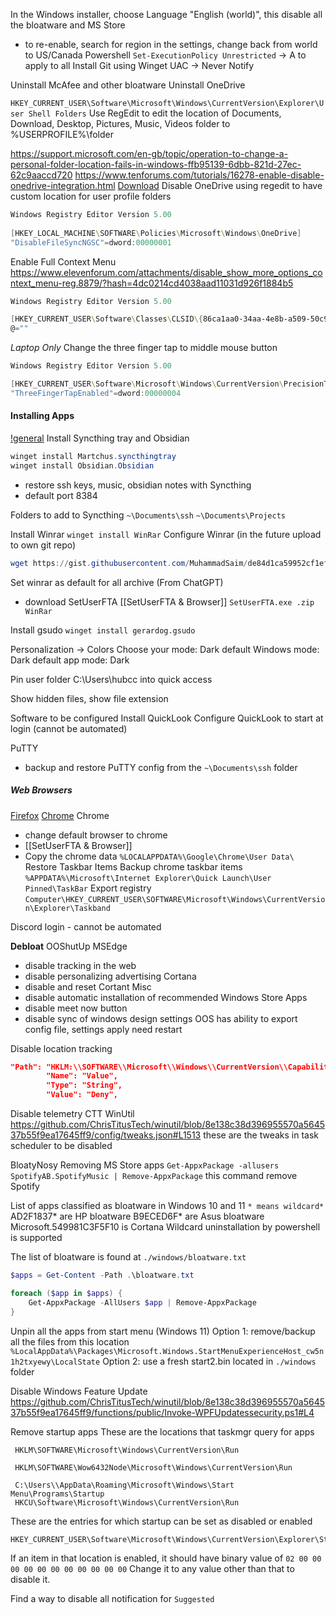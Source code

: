 In the Windows installer, choose Language "English (world)", this disable all the bloatware and MS Store
- to re-enable, search for region in the settings, change back from world to US/Canada
Powershell
`Set-ExecutionPolicy Unrestricted` -> A to apply to all
Install Git using Winget
UAC -> Never Notify

Uninstall McAfee and other bloatware
Uninstall OneDrive 

`HKEY_CURRENT_USER\Software\Microsoft\Windows\CurrentVersion\Explorer\User Shell Folders`
Use RegEdit to edit the location of Documents, Download, Desktop, Pictures, Music, Videos folder to %USERPROFILE%\folder

https://support.microsoft.com/en-gb/topic/operation-to-change-a-personal-folder-location-fails-in-windows-ffb95139-6dbb-821d-27ec-62c9aaccd720
https://www.tenforums.com/tutorials/16278-enable-disable-onedrive-integration.html
[Download](https://www.tenforums.com/attachments/tutorials/31326d1439576957-onedrive-integration-enable-disable-windows-10-a-disable_onedrive_integration.reg)
Disable OneDrive using regedit to have custom location for user profile folders
```powershell
Windows Registry Editor Version 5.00  
 
[HKEY_LOCAL_MACHINE\SOFTWARE\Policies\Microsoft\Windows\OneDrive]  
"DisableFileSyncNGSC"=dword:00000001
```

Enable Full Context Menu
https://www.elevenforum.com/attachments/disable_show_more_options_context_menu-reg.8879/?hash=4dc0214cd4038aad11031d926f1884b5
```powershell
Windows Registry Editor Version 5.00

[HKEY_CURRENT_USER\Software\Classes\CLSID\{86ca1aa0-34aa-4e8b-a509-50c905bae2a2}\InprocServer32]
@=""
```

*Laptop Only*
Change the three finger tap to middle mouse button
```powershell
Windows Registry Editor Version 5.00

[HKEY_CURRENT_USER\Software\Microsoft\Windows\CurrentVersion\PrecisionTouchPad]
"ThreeFingerTapEnabled"=dword:00000004
```

#### Installing Apps
[!general](win-apps/!general.md)
Install Syncthing tray and Obsidian
```powershell
winget install Martchus.syncthingtray
winget install Obsidian.Obsidian
```
- restore ssh keys, music, obsidian notes with Syncthing
- default port 8384

Folders to add to Syncthing
`~\Documents\ssh`
`~\Documents\Projects`

Install Winrar
`winget install WinRar`
Configure Winrar (in the future upload to own git repo)
```powershell
wget https://gist.githubusercontent.com/MuhammadSaim/de84d1ca59952cf1efaa8c061aab81a1/raw/ca31cbda01412e85949810d52d03573af281f826/rarreg.key -O "C:\Program Files\Winrar\rarreg.key"
```
Set winrar as default for all archive (From ChatGPT)
- download SetUserFTA [[SetUserFTA & Browser]]
`SetUserFTA.exe .zip WinRar`


Install gsudo
`winget install gerardog.gsudo`

Personalization -> Colors
Choose your mode: Dark
default Windows mode: Dark
default app mode: Dark

Pin user folder C:\\Users\\hubcc into quick access

Show hidden files, show file extension

Software to be configured
Install QuickLook
Configure QuickLook to start at login (cannot be automated)

PuTTY
- backup and restore PuTTY config from the `~\Documents\ssh` folder

##### Web Browsers
[Firefox](win-apps/!general.md#Firefox)
[Chrome](win-apps/!general.md#Google%20Chrome)
Chrome
- change default browser to chrome
- [[SetUserFTA & Browser]]
- Copy the chrome data `%LOCALAPPDATA%\Google\Chrome\User Data\`
Restore Taskbar Items
Backup chrome taskbar items
`%APPDATA%\Microsoft\Internet Explorer\Quick Launch\User Pinned\TaskBar`
Export registry
`Computer\HKEY_CURRENT_USER\SOFTWARE\Microsoft\Windows\CurrentVersion\Explorer\Taskband`

Discord login - cannot be automated

**Debloat**
OOShutUp
MSEdge
- disable tracking in the web
- disable personalizing advertising
Cortana
- disable and reset Cortant
Misc
- disable automatic installation of recommended Windows Store Apps
- disable meet now button
- disable sync of windows design settings
OOS has ability to export config file, settings apply need restart

Disable location tracking
```json
"Path": "HKLM:\\SOFTWARE\\Microsoft\\Windows\\CurrentVersion\\CapabilityAccessManager\\ConsentStore\\location",
        "Name": "Value",
        "Type": "String",
        "Value": "Deny",
```
Disable telemetry CTT WinUtil
https://github.com/ChrisTitusTech/winutil/blob/8e138c38d396955570a564537b55f9ea17645ff9/config/tweaks.json#L1513
these are the tweaks in task scheduler to be disabled

BloatyNosy
Removing MS Store apps
`Get-AppxPackage -allusers SpotifyAB.SpotifyMusic | Remove-AppxPackage`
this command remove Spotify 

List of apps classified as bloatware in Windows 10 and 11
`* means wildcard*`
AD2F1837* are HP bloatware
B9ECED6F* are Asus bloatware
Microsoft.549981C3F5F10 is Cortana
Wildcard uninstallation by powershell is supported


The list of bloatware is found at `./windows/bloatware.txt`
```powershell
$apps = Get-Content -Path .\bloatware.txt

foreach ($app in $apps) {
    Get-AppxPackage -AllUsers $app | Remove-AppxPackage
}
```

Unpin all the apps from start menu (Windows 11)
Option 1:  remove/backup all the files from this location 
`%LocalAppData%\Packages\Microsoft.Windows.StartMenuExperienceHost_cw5n1h2txyewy\LocalState`
Option 2: use a fresh start2.bin located in `./windows` folder

Disable Windows Feature Update
https://github.com/ChrisTitusTech/winutil/blob/8e138c38d396955570a564537b55f9ea17645ff9/functions/public/Invoke-WPFUpdatessecurity.ps1#L4

Remove startup apps
These are the locations that taskmgr query for apps
```
 HKLM\SOFTWARE\Microsoft\Windows\CurrentVersion\Run
```

```
 HKLM\SOFTWARE\Wow6432Node\Microsoft\Windows\CurrentVersion\Run
```

```
 C:\Users\\AppData\Roaming\Microsoft\Windows\Start Menu\Programs\Startup
 HKCU\Software\Microsoft\Windows\CurrentVersion\Run
```
These are the entries for which startup can be set as disabled or enabled
```
HKEY_CURRENT_USER\Software\Microsoft\Windows\CurrentVersion\Explorer\StartupApproved\RunHKEY_LOCAL_MACHINE\SOFTWARE\Microsoft\Windows\CurrentVersion\Explorer\StartupApproved\Run
```
If an item in that location is enabled, it should have binary value of `02 00 00 00 00 00 00 00 00 00 00 00`
Change it to any value other than that to disable it.

Find a way to disable all notification for `Suggested`